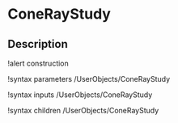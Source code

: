 # ConeRayStudy

## Description

!alert construction

!syntax parameters /UserObjects/ConeRayStudy

!syntax inputs /UserObjects/ConeRayStudy

!syntax children /UserObjects/ConeRayStudy
